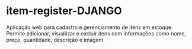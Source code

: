 # item-register-DJANGO
Aplicação web para cadastro e gerenciamento de itens em estoque. Permite adicionar, visualizar e excluir itens com informações como nome, preço, quantidade, descrição e imagem.
